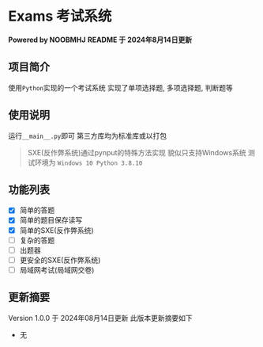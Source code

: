 # Exams 考试系统
**Powered by NOOBMHJ**
**README 于 2024年8月14日更新**
## 项目简介
使用`Python`实现的一个考试系统
实现了单项选择题, 多项选择题, 判断题等
## 使用说明
运行`__main__.py`即可
第三方库均为标准库或以打包
> SXE(反作弊系统)通过pynput的特殊方法实现 貌似只支持Windows系统
> 测试环境为 `Windows 10 Python 3.8.10`
## 功能列表
- [x] 简单的答题
- [x] 简单的题目保存读写
- [x] 简单的SXE(反作弊系统)
- [ ] 复杂的答题
- [ ] 出题器
- [ ] 更安全的SXE(反作弊系统)
- [ ] 局域网考试(局域网交卷)
## 更新摘要
Version 1.0.0 于 2024年08月14日更新
此版本更新摘要如下
- 无

